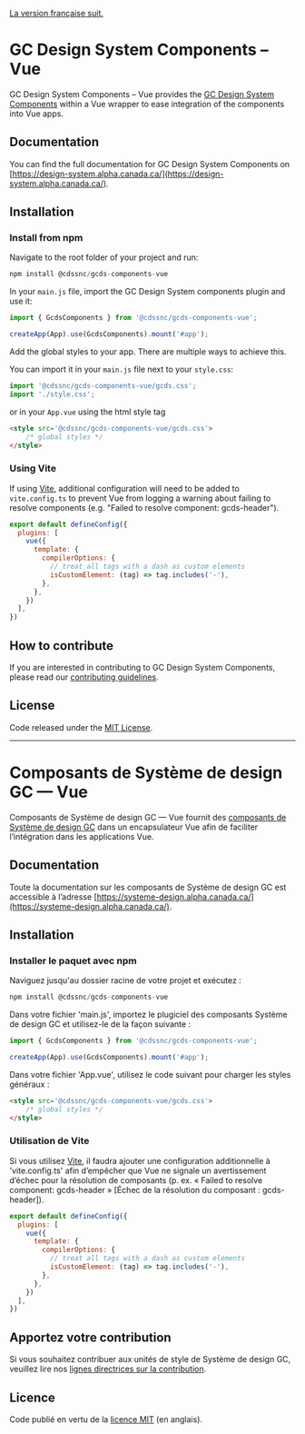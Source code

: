 [La version française suit.](#composants-de-système-de-design-gc--react)

# GC Design System Components – Vue

GC Design System Components – Vue provides the [GC Design System Components](https://github.com/cds-snc/gcds-components/tree/main/packages/web) within a Vue wrapper to ease integration of the components into Vue apps.

## Documentation

You can find the full documentation for GC Design System Components on [https://design-system.alpha.canada.ca/](https://design-system.alpha.canada.ca/).

## Installation

### Install from npm

Navigate to the root folder of your project and run:

``` js
npm install @cdssnc/gcds-components-vue
```

In your `main.js` file, import the GC Design System components plugin and use it:

```jsx
import { GcdsComponents } from '@cdssnc/gcds-components-vue';

createApp(App).use(GcdsComponents).mount('#app');
```

Add the global styles to your app. There are multiple ways to achieve this.

You can import it in your `main.js` file next to your `style.css`:
```js
import '@cdssnc/gcds-components-vue/gcds.css';
import './style.css';
```

or in your `App.vue` using the html style tag
``` html
<style src='@cdssnc/gcds-components-vue/gcds.css'>
    /* global styles */
</style> 
```

### Using Vite

If using [Vite](https://vitejs.dev/), additional configuration will need to be added to `vite.config.ts` to prevent Vue from logging a warning about failing to resolve components (e.g. "Failed to resolve component: gcds-header").

``` js
export default defineConfig({
  plugins: [
    vue({
      template: {
        compilerOptions: {
          // treat all tags with a dash as custom elements
          isCustomElement: (tag) => tag.includes('-'),
        },
      },
    })
  ],
})
```

## How to contribute

If you are interested in contributing to GC Design System Components, please read our [contributing guidelines](https://github.com/cds-snc/gcds-components/blob/main/CONTRIBUTING.md).

## License

Code released under the [MIT License](https://github.com/cds-snc/gcds-components/blob/main/LICENSE).

--------

# Composants de Système de design GC — Vue

Composants de Système de design GC — Vue fournit des [composants de Système de design GC](../web/README.md) dans un encapsulateur Vue afin de faciliter l’intégration dans les applications Vue.

## Documentation

Toute la documentation sur les composants de Système de design GC est accessible à l’adresse [https://systeme-design.alpha.canada.ca/](https://systeme-design.alpha.canada.ca/).

## Installation

### Installer le paquet avec npm

Naviguez jusqu'au dossier racine de votre projet et exécutez :

``` js
npm install @cdssnc/gcds-components-vue
```

Dans votre fichier 'main.js', importez le plugiciel des composants Système de design GC et utilisez-le de la façon suivante :

``` jsx
import { GcdsComponents } from '@cdssnc/gcds-components-vue';

createApp(App).use(GcdsComponents).mount('#app');
```

Dans votre fichier 'App.vue', utilisez le code suivant pour charger les styles généraux :

``` html
<style src='@cdssnc/gcds-components-vue/gcds.css'>
    /* global styles */
</style> 
```

### Utilisation de Vite
Si vous utilisez [Vite](https://vitejs.dev/), il faudra ajouter une configuration additionnelle à 'vite.config.ts' afin d’empêcher que Vue ne signale un avertissement d’échec pour la résolution de composants (p. ex. « Failed to resolve component: gcds-header » [Échec de la résolution du composant : gcds-header]).

``` js
export default defineConfig({
  plugins: [
    vue({
      template: {
        compilerOptions: {
          // treat all tags with a dash as custom elements
          isCustomElement: (tag) => tag.includes('-'),
        },
      },
    })
  ],
})
```

## Apportez votre contribution

Si vous souhaitez contribuer aux unités de style de Système de design GC, veuillez lire nos [lignes directrices sur la contribution](https://github.com/cds-snc/gcds-components/blob/main/CONTRIBUTING.md).

## Licence

Code publié en vertu de la [licence MIT](https://github.com/cds-snc/gcds-components/blob/main/LICENSE) (en anglais).